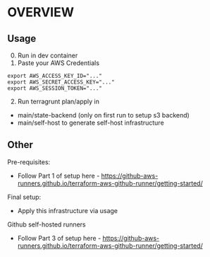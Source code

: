 # OVERVIEW
## Usage
0. Run in dev container
1. Paste your AWS Credentials
```
export AWS_ACCESS_KEY_ID="..."
export AWS_SECRET_ACCESS_KEY="..."
export AWS_SESSION_TOKEN="..."
```
2. Run terragrunt plan/apply in
  - main/state-backend (only on first run to setup s3 backend)
  - main/self-host to generate self-host infrastructure

## Other
Pre-requisites:
- Follow Part 1 of setup here - https://github-aws-runners.github.io/terraform-aws-github-runner/getting-started/

Final setup:
- Apply this infrastructure via usage

Github self-hosted runners
- Follow Part 3 of setup here - https://github-aws-runners.github.io/terraform-aws-github-runner/getting-started/
